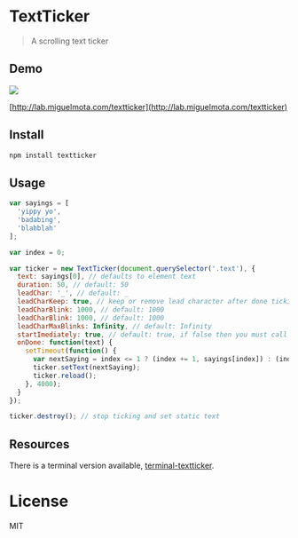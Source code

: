 # TextTicker

> A scrolling text ticker

## Demo

<img src="https://raw.githubusercontent.com/miguelmota/textticker/master/screenshot.gif" />

[http://lab.miguelmota.com/textticker](http://lab.miguelmota.com/textticker)

## Install

```bash
npm install textticker
```

## Usage

```javascript
var sayings = [
  'yippy yo',
  'badabing',
  'blahblah'
];

var index = 0;

var ticker = new TextTicker(document.querySelector('.text'), {
  text: sayings[0], // defaults to element text
  duration: 50, // default: 50
  leadChar: '_', // default: _
  leadCharKeep: true, // keep or remove lead character after done ticking. default: true
  leadCharBlink: 1000, // default: 1000
  leadCharBlink: 1000, // default: 1000
  leadCharMaxBlinks: Infinity, // default: Infinity
  startImediately: true, // default: true, if false then you must call ticker.start()
  onDone: function(text) {
    setTimeout(function() {
      var nextSaying = index <= 1 ? (index += 1, sayings[index]) : (index = 0, sayings[index]);
      ticker.setText(nextSaying);
      ticker.reload();
    }, 4000);
  }
});

ticker.destroy(); // stop ticking and set static text
```

## Resources

There is a terminal version available, [terminal-textticker](https://github.com/miguelmota/terminal-textticker).

# License

MIT
